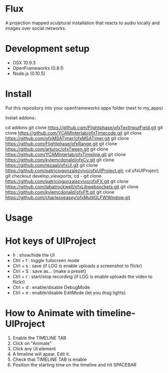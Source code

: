 Flux
====

A projection mapped sculptural installation that reacts to audio locally and images over social networks.


Development setup
===
* OSX 10.9.3
* OpenFrameworks (0.8.1)
* Node.js (0.10.5)


Install
===
Put this repository into your openframeworks apps folder (next to my_apps) 

Install addons:

cd addons
git clone https://github.com/Flightphase/ofxTextInputField.git
git clone https://github.com/YCAMInterlab/ofxTimecode.git
git clone https://github.com/ofxMSATimer/ofxMSATimer.git
git clone https://github.com/Flightphase/ofxRange.git
git clone https://github.com/arturoc/ofxTween.git
git clone https://github.com/YCAMInterlab/ofxTimeline.git
git clone https://github.com/kylemcdonald/ofxCv.git
git clone https://github.com/rezaali/ofxUI.git
git clone https://github.com/patriciogonzalezvivo/ofxUIProject.git; cd ofxUIProject; git checkout develop_viewports; cd -
git clone https://github.com/patriciogonzalezvivo/ofxFX.git
git clone https://github.com/labatrockwell/ofxLibwebsockets.git
git clone https://github.com/kylemcdonald/ofxFft.git
git clone https://github.com/charlesveasey/ofxMultiGLFWWindow.git

Usage
===

# Hot keys of UIProject

* h : show/hide the UI
* Ctrl + f : toggle fullscreen mode
* Ctrl + s : save (if LOG is enable uploads a screenshot to flickr)
* Ctrl + S : save as... (make a preset)
* Ctrl + r : start/stop recording (if LOG is enable uploads the video to flickr)
* Ctrl + d : enable/disable DebugMode
* Ctrl + e : enable/disable EditMode (let you drag lights)

# How to Animate with timeline-UIProject

1. Enable the TIMELINE TAB
2. Click on "Animate"
3. Click any UI element
4. A timeline will apear. Edit it.
5. Check that TIMELINE TAB is enable
6. Position the starting time on the timeline and hit SPACEBAR



